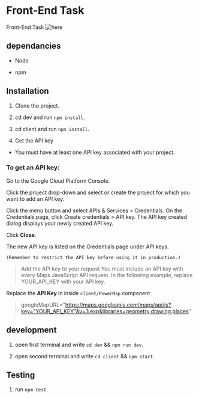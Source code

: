 # Front-End Task

Front-End Task
![here](http://g.recordit.co/hHGxUMWsgL.gif)

## dependancies

- Node

- npm

## Installation

1. Clone the project.

2. cd dev and run `npm install`.

3. cd client and run `npm install`.

4. Get the API key

- You must have at least one API key associated with your project.

### To get an API key:

Go to the Google Cloud Platform Console.

Click the project drop-down and select or create the project for which you want to add an API key.

Click the menu button and select APIs & Services > Credentials.
On the Credentials page, click Create credentials > API key.
The API key created dialog displays your newly created API key.

Click **Close**.

The new API key is listed on the Credentials page under API keys.

`(Remember to restrict the API key before using it in production.)`

> Add the API key to your request
> You must include an API key with every Maps JavaScript API request. In the following example, replace YOUR_API_KEY with your API key.

Replace the **API Key** in inside `client/PowerMap` component

> googleMapURL="https://maps.googleapis.com/maps/api/js?key="YOUR_API_KEY"&v=3.exp&libraries=geometry,drawing,places"

## development

1. open first terminal and write `cd dev` && `npm run dev`.

2. open second terminal and write `cd client` && `npm start`.

## Testing

1. run `npm test`
